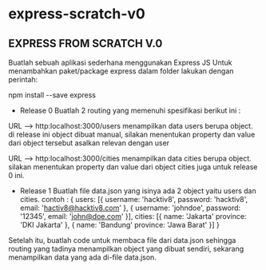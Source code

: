 # express-scratch-v0
 EXPRESS FROM SCRATCH V.0
---------------------------
Buatlah sebuah aplikasi sederhana menggunakan Express JS
Untuk menambahkan paket/package express dalam folder lakukan dengan perintah:

npm install --save express


- Release 0
Buatlah 2 routing yang memenuhi spesifikasi berikut ini :

URL --> http:localhost:3000/users
menampilkan data users berupa object. di release ini object dibuat manual, 
silakan menentukan property dan value dari object tersebut asalkan relevan dengan user

URL --> http:localhost:3000/cities
menampilkan data cities berupa object.
silakan menentukan property dan value dari object cities juga untuk release 0 ini.


- Release 1
Buatlah file data.json yang isinya ada 2 object yaitu users dan cities.
contoh :
{
  users: [{
    username: 'hacktiv8',
    password: 'hacktiv8',
    email: 'hactiv8@hacktiv8.com'
  }, {
    username: 'johndoe',
    password: '12345',
    email: 'john@doe.com'
  }],
  cities: [{
    name: 'Jakarta'
    province: 'DKI Jakarta'
  }, {
    name: 'Bandung'
    province: 'Jawa Barat'
  }]
}

Setelah itu, buatlah code untuk membaca file dari data.json
sehingga routing yang tadinya menampilkan object yang dibuat sendiri,
sekarang menampilkan data yang ada di-file data.json.

